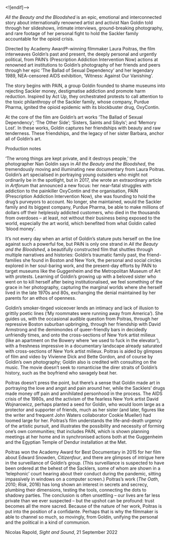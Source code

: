 <![endif]-->

_All the Beauty and the Bloodshed_ is an epic, emotional and interconnected story about internationally renowned artist and activist Nan Goldin told through her slideshows, intimate interviews, ground-breaking photography, and rare footage of her personal fight to hold the Sackler family accountable for the opioid crisis.

Directed by Academy Award®-winning filmmaker Laura Poitras, the film interweaves Goldin’s past and present, the deeply personal and urgently political, from PAIN’s (Prescription Addiction Intervention Now) actions at renowned art institutions to Goldin’s photography of her friends and peers through her epic ‘The Ballad of Sexual Dependency’ and her legendary 1989, NEA-censored AIDS exhibition, ‘Witness: Against Our Vanishing’.

The story begins with PAIN, a group Goldin founded to shame museums into rejecting Sackler money, destigmatise addiction and promote harm reduction. Inspired by Act Up, they orchestrated protests to call attention to the toxic philanthropy of the Sackler family, whose company, Purdue Pharma, ignited the opioid epidemic with its blockbuster drug, OxyContin.

At the core of the film are Goldin’s art works ‘The Ballad of Sexual Dependency’; ‘The Other Side’; ‘Sisters, Saints and Sibyls’; and ‘Memory Lost’. In these works, Goldin captures her friendships with beauty and raw tenderness. These friendships, and the legacy of her sister Barbara, anchor all of Goldin’s art.

Production notes

‘The wrong things are kept private, and it destroys people,’ the photographer Nan Goldin says in _All the Beauty and the Bloodshed_, the tremendously moving and illuminating new documentary from Laura Poitras. Goldin’s art specialised in portraying young outsiders who might not ordinarily be in the spotlight, but in 2017, she wrote an extraordinary article in _Artforum_ that announced a new focus: her near-fatal struggles with addiction to the painkiller OxyContin and the organisation, PAIN (Prescription Addiction Intervention Now), she was founding to hold the drug’s purveyors to account. No longer, she maintained, would the Sackler family and its biggest company, Purdue Pharma, be able to make millions of dollars off their helplessly addicted customers, who died in the thousands from overdoses – at least, not without their business being exposed to the world, especially the art world, which benefited from what Goldin called ‘blood money’.

It’s not every day when an artist of Goldin’s stature puts herself on the line against such a powerful foe, but PAIN is only one strand in _All the Beauty and the Bloodshed_, a beautifully constructed film that shuttles through multiple narratives and histories: Goldin’s traumatic family past, the friend-families she found in Boston and New York, the personal and social circles explored in her soul-baring work, and the present-day efforts by PAIN to target museums like the Guggenheim and the Metropolitan Museum of Art with protests. Learning of Goldin’s growing up with a beloved sister who went on to kill herself after being institutionalised, we feel something of the grace in her photography, capturing the marginal worlds where she herself lived in the late 1970s and 80s, exchanging the denial maintained by her parents for an ethos of openness.

Goldin’s smoker-tinged voiceover lends an intimacy and lack of illusion to grittily poetic lines (‘My roommates were running away from America’). She guides us, with the occasional audible question from Poitras, through her repressive Boston suburban upbringing, through her friendship with David Armstrong and the demimondes of queer-friendly bars in decidedly unfriendly times, and onto the cross-sections of New York artist milieux (like an apartment on the Bowery where ‘we used to fuck in the elevator’), with a freshness impressive in a documentary landscape already saturated with cross-sections of New York artist milieux. Poitras is aided by glimpses of film and video by Vivienne Dick and Bette Gordon, and of course by Goldin’s own photography; Goldin also is credited with consulting on the music. The movie doesn’t seek to romanticise the direr straits of Goldin’s history, such as the boyfriend who savagely beat her.

Poitras doesn’t press the point, but there’s a sense that Goldin made art in portraying the love and angst and pain around her, while the Sacklers’ drugs made money off pain and annihilated personhood in the process. The AIDS crisis of the 1980s, and the activism of the fearless New York artist David Wojnarowicz, perhaps planted a seed for Goldin, who would loom large as a protector and supporter of friends, much as her sister (and later, figures like the writer and frequent John Waters collaborator Cookie Mueller) had loomed large for her. Poitras’s film understands the life-and-death urgency of the artistic pursuit, and illustrates the possibility and necessity of forming one’s own communities; that includes PAIN, which is shown planning meetings at her home and in synchronised actions both at the Guggenheim and the Egyptian Temple of Dendur installation at the Met.

Poitras won the Academy Award for Best Documentary in 2015 for her film about Edward Snowden, _Citizenfour_, and there are glimpses of intrigue here in the surveillance of Goldin’s group. (This surveillance is suspected to have been ordered at the behest of the Sacklers, some of whom are shown in a ‘telephonic’ court hearing about their conduct during the pandemic, sitting impassively in windows on a computer screen.) Poitras’s work (_The Oath_, 2010; _Risk_, 2016) has long shown an interest in secrets and secrecy, plumbing their dimensions, testing the tools, connecting the dots to shadowy parties. The conclusion is often unsettling – our lives are far less private than we ever suspected – but the upshot can be profound: trust becomes all the more sacred. Because of the nature of her work, Poitras is put into the position of a confidante. Perhaps that is why the filmmaker is able to channel so much, so movingly, from Goldin, unifying the personal and the political in a kind of communion.

Nicolas Rapold, _Sight and Sound_, 21 September 2022


<!--stackedit_data:
eyJoaXN0b3J5IjpbLTEzMjY5NjQ4OTVdfQ==
-->